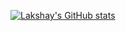 [![Lakshay's GitHub stats](https://github-readme-stats.vercel.app/api?username=Lucky0108&show_icons=true&count_private=true&line_height=60)](https://github.com/Lucky0108/Lucky0108)
